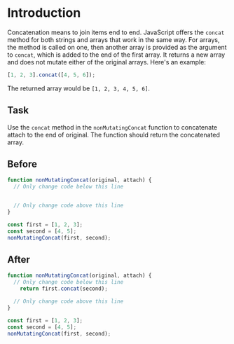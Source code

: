# Introduction

Concatenation means to join items end to end. JavaScript offers the `concat` method for both strings and arrays that work in the same way. For arrays, the method is called on one, then another array is provided as the argument to `concat`, which is added to the end of the first array. It returns a new array and does not mutate either of the original arrays. Here's an example:
```javascript
[1, 2, 3].concat([4, 5, 6]);
```
The returned array would be `[1, 2, 3, 4, 5, 6]`.

## Task 

Use the `concat` method in the `nonMutatingConcat` function to concatenate attach to the end of original. The function should return the concatenated array.

## Before

```javascript
function nonMutatingConcat(original, attach) {
  // Only change code below this line


  // Only change code above this line
}

const first = [1, 2, 3];
const second = [4, 5];
nonMutatingConcat(first, second);
```

## After

```javascript
function nonMutatingConcat(original, attach) {
  // Only change code below this line
    return first.concat(second);

  // Only change code above this line
}

const first = [1, 2, 3];
const second = [4, 5];
nonMutatingConcat(first, second);
```
